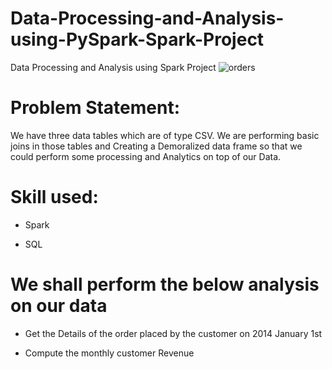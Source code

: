 # Data-Processing-and-Analysis-using-PySpark-Spark-Project
Data Processing and Analysis using Spark Project
![orders](https://user-images.githubusercontent.com/108173949/224828055-9f081b65-d376-4961-be06-9d291cb1e5bd.png)


# Problem Statement:
We have three data tables which are of type CSV. We are performing basic joins in those tables and Creating a Demoralized data frame so that we could perform some processing and Analytics on top of our Data.


# Skill used:

- Spark

- SQL


# We shall perform the below analysis on our data

- Get the Details of the order placed by the customer on 2014 January 1st

- Compute the monthly customer Revenue

